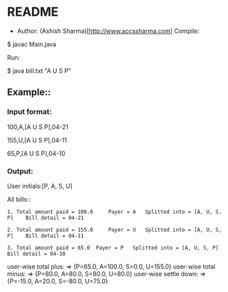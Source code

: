 # README

- Author: (Ashish Sharma)[http://www.accssharma.com]
Compile:

$ javac Main.java 

Run:

$ java bill.txt "A U S P"

## Example::

### Input format:

100,A,[A U S P],04-21

155,U,[A U S P],04-11

65,P,[A U S P],04-10

### Output:

User initials:[P, A, S, U]

All bills:: 

	1. Total amount paid = 100.0	 Payer = A	 Splitted into = [A, U, S, P]	 Bill detail = 04-21

	2. Total amount paid = 155.0	 Payer = U	 Splitted into = [A, U, S, P]	 Bill detail = 04-11

	3. Total amount paid = 65.0	 Payer = P	 Splitted into = [A, U, S, P]	 Bill detail = 04-10

user-wise total plus: =>  {P=65.0, A=100.0, S=0.0, U=155.0}
user-wise total minus:  =>  {P=80.0, A=80.0, S=80.0, U=80.0}
user-wise settle down:  =>  {P=-15.0, A=20.0, S=-80.0, U=75.0}


